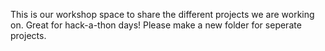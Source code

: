This is our workshop space to share the different projects we are working on. Great for hack-a-thon days!
Please make a new folder for seperate projects.